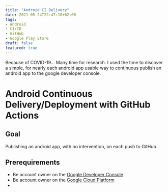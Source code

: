 ```yaml
---
title: "Android CI Delivery"
date: 2021-05-24T22:47:10+02:00
tags: 
- Android
- CI/CD
- GitHub
- Google Play Store
draft: false
featured: true
---
```


Because of COVID-19... Many time for research. I used the time to discover a simple, for nearly each android app usable way to continuous publish an android app to the google developer console.

# Android Continuous Delivery/Deployment with GitHub Actions

## Goal

Publishing an android app, with no intervention, on each push to GitHub.



## Prerequirements

- Be account owner on the [Google Developer Console](https://play.google.com/console)
- Be account owner on the [Google Cloud Platform](https://console.cloud.google.com/)
- 

